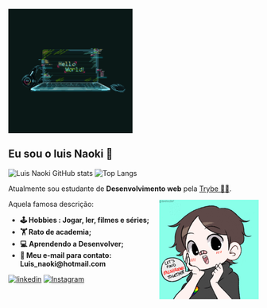 

<a href="https://github.com/luisnaoki"><img align= "center" height= "250" src ="imagem1.gif" alt ="bem vindo meu nobre"> </a>

<strong> <h2> Eu sou o luis Naoki 👋</strong></h2>
![Luis Naoki GitHub stats](https://github-readme-stats.vercel.app/api?username=luisnaoki&theme=tokyonight&show_icons=true)
![Top Langs](https://github-readme-stats.vercel.app/api/top-langs/?username=luisnaoki&theme=tokyonight)


Atualmente sou estudante de <strong>Desenvolvimento web</strong> pela <a href =https://www.betrybe.com/> Trybe 👨‍🎓</a>.




<img align= "right" height= "200" src ="Sho.gif" alt ="bem vindo meu nobre"> 

Aquela famosa descrição:
<ul><strong>
<li>🕹️ Hobbies : Jogar, ler, filmes e séries;</li> 
<li>🏋️ Rato de academia;</li>
<li>💻 Aprendendo a Desenvolver;</li>
<li>📮 Meu e-mail para contato: Luis_naoki@hotmail.com</li>
</ul></strong>

[![linkedin](https://img.shields.io/badge/LinkedIn-0077B5?style=for-the-badge&logo=linkedin&logoColor=white/)](https://www.linkedin.com/in/luisnaoki/)
[![Instagram](https://img.shields.io/badge/Instagram-E4405F?style=for-the-badge&logo=instagram&logoColor=white)](https://www.instagram.com/luisnaoki/)
